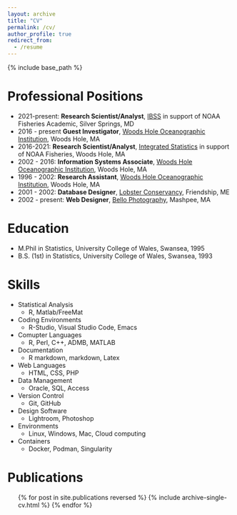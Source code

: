 ```yaml
---
layout: archive
title: "CV"
permalink: /cv/
author_profile: true
redirect_from:
  - /resume
---
```


{% include base_path %}

Professional Positions
======
* 2021-present: **Research Scientist/Analyst**, [IBSS](https://ibsscorp.com/) in support of NOAA Fisheries Academic, Silver Springs, MD
* 2016 - present **Guest Investigator**, [Woods Hole Oceanographic Institution](https://www.whoi.edu/), Woods Hole, MA
* 2016-2021: **Research Scientist/Analyst**, [Integrated Statistics](http://www.integratedstatistics.com/) in support of NOAA Fisheries, Woods Hole, MA
* 2002 - 2016: **Information Systems Associate**, [Woods Hole Oceanographic Institution](https://www.whoi.edu/), Woods Hole, MA
* 1996 - 2002: **Research Assistant**, [Woods Hole Oceanographic Institution](https://www.whoi.edu/), Woods Hole, MA
* 2001 - 2002: **Database Designer**, [Lobster Conservancy](http://www.lobsters.org/), Friendship, ME
* 2002 - present: **Web Designer**, [Bello Photography](https://www.bellophoto.com/), Mashpee, MA

Education
======

* M.Phil in Statistics, University College of Wales, Swansea, 1995
* B.S. (1st) in Statistics, University College of Wales, Swansea, 1993

Skills
======
* Statistical Analysis
  * R, Matlab/FreeMat
* Coding Environments
  * R-Studio, Visual Studio Code, Emacs
* Comupter Languages
  * R, Perl, C++, ADMB, MATLAB
* Documentation
  * R markdown, markdown, Latex
* Web Languages
  * HTML, CSS, PHP
* Data Management
  * Oracle, SQL, Access
* Version Control
  * Git, GitHub
* Design Software
  * Lightroom, Photoshop
* Environments
  * Linux, Windows, Mac, Cloud computing
* Containers
  * Docker, Podman, Singularity

Publications
======
  <ul>{% for post in site.publications reversed %}
    {% include archive-single-cv.html %}
  {% endfor %}</ul>
  
  
<!--#  
Talks
======
  <ul>{% for post in site.talks reversed %}
    {% include archive-single-talk-cv.html  %}
  {% endfor %}</ul>

Teaching
======
  <ul>{% for post in site.teaching reversed %}
    {% include archive-single-cv.html %}
  {% endfor %}</ul>

Service and leadership
======
* Currently signed in to 43 different slack teams
-->
